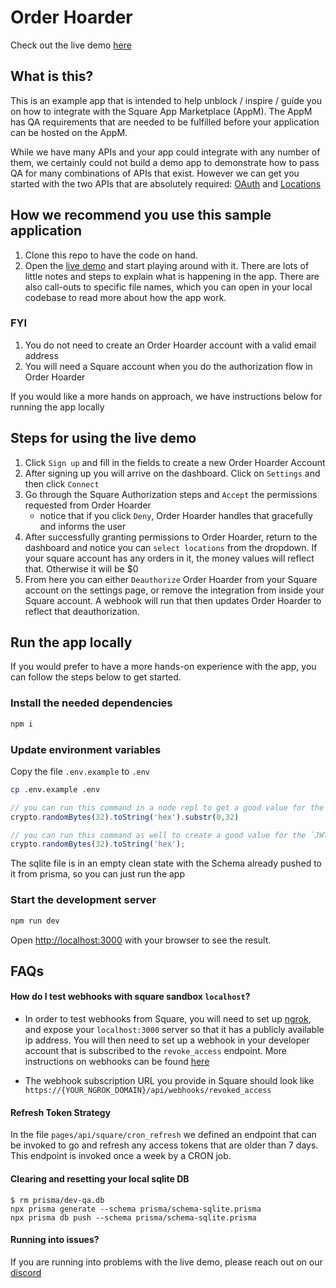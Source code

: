 # Order Hoarder
Check out the live demo [here](https://order-hoarder.fly.dev/)

## What is this?
This is an example app that is intended to help unblock / inspire / guide you on how to integrate with the Square App Marketplace (AppM). The AppM has QA requirements that are needed to be fulfilled before your application can be hosted on the AppM.

While we have many APIs and your app could integrate with any number of them, we certainly could not build a demo app to demonstrate how to pass QA for many combinations of APIs that exist. However we can get you started with the two APIs that are absolutely required: [OAuth](https://developer.squareup.com/docs/oauth-api/overview) and [Locations](https://developer.squareup.com/docs/locations-api)


## How we recommend you use this sample application
1. Clone this repo to have the code on hand.
1. Open the [live demo](https://order-hoarder.vercel.app/) and start playing around with it. There are lots of little notes and steps to explain what is happening in the app. There are also call-outs to specific file names, which you can open in your local codebase to read more about how the app work.
### FYI
1. You do not need to create an Order Hoarder account with a valid email address
1. You will need a Square account when you do the authorization flow in Order Hoarder

If you would like a more hands on approach, we have instructions below for running the app locally

## Steps for using the live demo
1. Click `Sign up` and fill in the fields to create a new Order Hoarder Account
1. After signing up you will arrive on the dashboard. Click on `Settings` and then click `Connect`
1. Go through the Square Authorization steps and `Accept` the permissions requested from Order Hoarder
    - notice that if you click `Deny`, Order Hoarder handles that gracefully and informs the user
1. After successfully granting permissions to Order Hoarder, return to the dashboard and notice you can `select locations` from the dropdown. If your square account has any orders in it, the money values will reflect that. Otherwise it will be $0
1. From here you can either `Deauthorize` Order Hoarder from your Square account on the settings page, or remove the integration from inside your Square account. A webhook will run that then updates Order Hoarder to reflect that deauthorization.


## Run the app locally

If you would prefer to have a more hands-on experience with the app, you can follow the steps below to get started.

### Install the needed dependencies
```bash
npm i
```
### Update environment variables
Copy the file `.env.example` to `.env`

```bash
cp .env.example .env
```

```js
// you can run this command in a node repl to get a good value for the `REACT_AES_KEY` field
crypto.randomBytes(32).toString('hex').substr(0,32)

// you can run this command as well to create a good value for the `JWT_SIGNING_SECRET`
crypto.randomBytes(32).toString('hex');
```

The sqlite file is in an empty clean state with the Schema already pushed to it from prisma, so you can just run the app

### Start the development server
```bash
npm run dev
```

Open [http://localhost:3000](http://localhost:3000) with your browser to see the result.

## FAQs

#### How do I test webhooks with square sandbox `localhost`?
- In order to test webhooks from Square, you will need to set up [ngrok](https://ngrok.com/), and expose your `localhost:3000` server so that it has a publicly available ip address. You will then need to set up a webhook in your developer account that is subscribed to the `revoke_access` endpoint. More instructions on webhooks can be found [here](https://developer.squareup.com/docs/webhooks/overview)

- The webhook subscription URL you provide in Square should look like `https://{YOUR_NGROK_DOMAIN}/api/webhooks/revoked_access`

#### Refresh Token Strategy
In the file `pages/api/square/cron_refresh` we defined an endpoint that can be invoked to go and refresh any access tokens that are older than 7 days. This endpoint is invoked once a week by a CRON job.


#### Clearing and resetting your local sqlite DB

```
$ rm prisma/dev-qa.db
npx prisma generate --schema prisma/schema-sqlite.prisma
npx prisma db push --schema prisma/schema-sqlite.prisma
```

#### Running into issues?
If you are running into problems with the live demo, please reach out on our [discord](https://discord.gg/squaredev)

